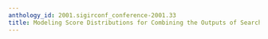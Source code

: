 ```yaml
---
anthology_id: 2001.sigirconf_conference-2001.33
title: Modeling Score Distributions for Combining the Outputs of Search Engines
---
```


